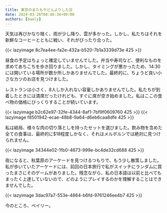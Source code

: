 ```yaml
---
title: 東京のまたもやどんよりした日
date: 2024-03-26T08:46:34+09:00
authors: [baely]
---
```

天気は再びかなり暗く、雨が少し降り、雲が多かった。しかし、私たちはそれを新鮮なコーヒーとともに戦い、それがぴったり合った。

{{< lazyimage 8c7ea4ee-fa2e-432a-b520-7b1a3339d73e 425 >}}

昼食の予定はちょっと確定していませんでした。弁当や寿司など、便利なものを求めてあちこちを歩き回りました。しかし、タイミングが悪かったため、14:30には開いている場所が数か所しかありませんでした。最終的に、ちょうど良い小さなカツのお店を見つけました。

レストランは小さく、8人しか入れない容量しかありませんでした。私たちが到着したときには満席だったけれども、すぐに席が空き始めました。私はここの食べ物の価格にびっくりすることが続いています。

{{< lazyimage b2c62e97-32fe-4344-8af1-7bf9f0609760 425 >}}
{{< lazyimage f8501942-ecae-48b8-9a64-d6eb6caa8dfe 425 >}}

私は結局、様々な肉の切り落としを持ったセットを選びました。飲み物を含めた全ての食事は、最終的に$18程度しかなく、それはメルボルンでは絶対に見つけられません。

{{< lazyimage 34344e02-1fb0-4673-999e-bc4de32cd688 425 >}}

夜になると、秋葉原のアーケードを見つけるつもりで、もう少し散策しました。私が歩いていたアーケードには、前回の日本旅行で私がスイッチにランダムに買ったまさにそのゲームがありました。残念ながら、私の日本語は以前と比べてもまったく上達していないので、どのようにプレイするのかを理解することはできませんでした。

{{< lazyimage 3dac97a7-553e-4864-b6fd-9761246ee4b7 425 >}}

今のところ、ベイリー。